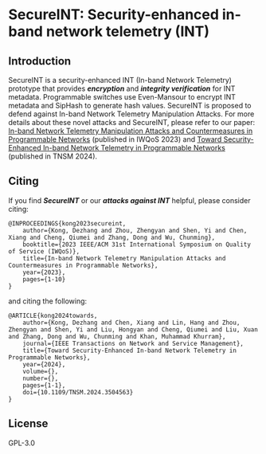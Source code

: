 # SecureINT: Security-enhanced in-band network telemetry (INT)

## Introduction
SecureINT is a security-enhanced INT (In-band Network Telemetry) prototype that provides ***encryption*** and ***integrity verification*** for INT metadata. Programmable switches use Even-Mansour to encrypt INT metadata and SipHash to generate hash values. SecureINT is proposed to defend against In-band Network Telemetry Manipulation Attacks. For more details about these novel attacks and SecureINT, please refer to our paper: [In-band Network Telemetry Manipulation Attacks and Countermeasures in Programmable Networks](https://ieeexplore.ieee.org/document/10188809) (published in IWQoS 2023) and  [Toward Security-Enhanced In-band Network Telemetry in Programmable Networks](https://xplorestaging.ieee.org/document/10764753) (published in TNSM 2024). 

## Citing
If you find ***SecureINT*** or our ***attacks against INT*** helpful, please consider citing:


    @INPROCEEDINGS{kong2023secureint,
        author={Kong, Dezhang and Zhou, Zhengyan and Shen, Yi and Chen, Xiang and Cheng, Qiumei and Zhang, Dong and Wu, Chunming},
        booktitle={2023 IEEE/ACM 31st International Symposium on Quality of Service (IWQoS)}, 
        title={In-band Network Telemetry Manipulation Attacks and Countermeasures in Programmable Networks}, 
        year={2023},
        pages={1-10}
    }

and citing the following:
    
    @ARTICLE{kong2024towards,
        author={Kong, Dezhang and Chen, Xiang and Lin, Hang and Zhou, Zhengyan and Shen, Yi and Liu, Hongyan and Cheng, Qiumei and Liu, Xuan and Zhang, Dong and Wu, Chunming and Khan, Muhammad Khurram},
        journal={IEEE Transactions on Network and Service Management}, 
        title={Toward Security-Enhanced In-band Network Telemetry in Programmable Networks}, 
        year={2024},
        volume={},
        number={},
        pages={1-1},
        doi={10.1109/TNSM.2024.3504563}
    }

## License
GPL-3.0
